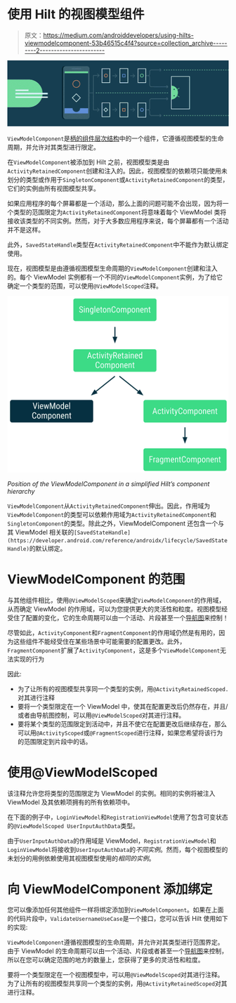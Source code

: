 # 使用 Hilt 的视图模型组件

> 原文：<https://medium.com/androiddevelopers/using-hilts-viewmodelcomponent-53b46515c4f4?source=collection_archive---------2----------------------->

![](img/38b1505128fae79877ac8816d93ce29a.png)

`ViewModelComponent`是[柄的组件层次结构](https://developer.android.com/training/dependency-injection/hilt-android#component-hierarchy)中的一个组件，它遵循视图模型的生命周期，并允许对其类型进行限定。

在`ViewModelComponent`被添加到 Hilt 之前，视图模型类是由`ActivityRetainedComponent`创建和注入的。因此，视图模型的依赖项只能使用未划分的类型或作用于`SingletonComponent`或`ActivityRetainedComponent`的类型，它们的实例由所有视图模型共享。

如果应用程序的每个屏幕都是一个活动，那么上面的问题可能不会出现，因为将一个类型的范围限定为`ActivityRetainedComponent`将意味着每个 ViewModel 类将接收该类型的不同实例。然而，对于大多数应用程序来说，每个屏幕都有一个活动并不是这样。

此外，`SavedStateHandle`类型在`ActivityRetainedComponent`中不能作为默认绑定使用。

现在，视图模型是由遵循视图模型生命周期的`ViewModelComponent`创建和注入的。每个 ViewModel 实例都有一个不同的`ViewModelComponent`实例，为了给它确定一个类型的范围，可以使用`@ViewModelScoped`注释。

![](img/109df6f71d86aa3847212751d1edc6ad.png)

*Position of the ViewModelComponent in a simplified Hilt’s component hierarchy*

`ViewModelComponent`从`ActivityRetainedComponent`伸出。因此，作用域为`ViewModelComponent`的类型可以依赖作用域为`ActivityRetainedComponent`和`SingletonComponent`的类型。除此之外，ViewModelComponent 还包含一个与其 ViewModel 相关联的`[SavedStateHandle](https://developer.android.com/reference/androidx/lifecycle/SavedStateHandle)`的默认绑定。

# ViewModelComponent 的范围

与其他组件相比，使用`@ViewModelScoped`来确定`ViewModelComponent`的作用域，从而确定 ViewModel 的作用域，可以为您提供更大的灵活性和粒度。视图模型经受住了配置的变化，它的生命周期可以由一个活动、片段甚至一个[导航图](https://developer.android.com/reference/androidx/navigation/NavBackStackEntry)来控制！

尽管如此，`ActivityComponent`和`FragmentComponent`的作用域仍然是有用的，因为这些组件不能经受住在某些场景中可能需要的配置更改。此外，`FragmentComponent`扩展了`ActivityComponent`，这是多个`ViewModelComponent`无法实现的行为

因此:

*   为了让所有的视图模型共享同一个类型的实例，用`@ActivityRetainedScoped.`对其进行注释
*   要将一个类型限定在一个 ViewModel 中，使其在配置更改后仍然存在，并且/或者由导航图控制，可以用`@ViewModelScoped`对其进行注释。
*   要将某个类型的范围限定到活动中，并且不使它在配置更改后继续存在，那么可以用`@ActivityScoped`或`@FragmentScoped`进行注释，如果您希望将该行为的范围限定到片段中的话。

# 使用@ViewModelScoped

该注释允许您将类型的范围限定为 ViewModel 的实例。相同的实例将被注入 ViewModel 及其依赖项拥有的所有依赖项中。

在下面的例子中，`LoginViewModel`和`RegistrationViewModel`使用了包含可变状态的`@ViewModelScoped UserInputAuthData`类型。

由于`UserInputAuthData`的作用域是 ViewModel，`RegistrationViewModel`和`LoginViewModel`将接收到`UserInputAuthData`的*不同实例*。然而，每个视图模型的未划分的用例依赖使用其视图模型使用的*相同的实例*。

# 向 ViewModelComponent 添加绑定

您可以像添加任何其他组件一样将绑定添加到`ViewModelComponent`。如果在上面的代码片段中，`ValidateUsernameUseCase`是一个接口，您可以告诉 Hilt 使用如下的实现:

`ViewModelComponent`遵循视图模型的生命周期，并允许对其类型进行范围界定。由于 ViewModel 的生命周期可以由一个活动、片段或者甚至一个[导航图](https://developer.android.com/reference/androidx/navigation/NavBackStackEntry)来控制，所以在您可以确定范围的地方的数量上，您获得了更多的灵活性和粒度。

要将一个类型限定在一个视图模型中，可以用`@ViewModelScoped`对其进行注释。为了让所有的视图模型共享同一个类型的实例，用`@ActivityRetainedScoped`对其进行注释。